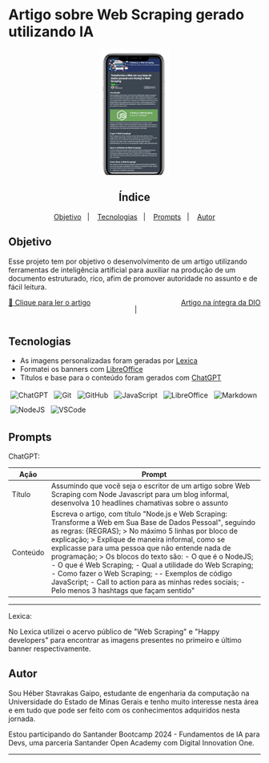 # Artigo sobre Web Scraping gerado utilizando IA

<div aLign="center">
  <img style="height: 250px" src="./assets/Black_and_White_Phone_Mockup_Webinar_Promotion_Instagram_Story-removebg-preview.png" alt="Exemplo da página do artigo no site da DIO exibido na tela de um celular" />
</div>

<h2 aLign="center">Índice</h2>
<p align="center">
  <a href="#objetivo">Objetivo</a>&nbsp;&nbsp;&nbsp;|&nbsp;&nbsp;&nbsp;
  <a href="#tecnologias">Tecnologias</a>&nbsp;&nbsp;&nbsp;|&nbsp;&nbsp;&nbsp;
  <a href="#prompts">Prompts</a>&nbsp;&nbsp;&nbsp;|&nbsp;&nbsp;&nbsp;
  <a href="#Autor">Autor</a>
</p>

## Objetivo

Esse projeto tem por objetivo o desenvolvimento de um artigo utilizando ferramentas de inteligência artificial para auxiliar na produção de um documento estruturado, rico, afim de promover autoridade no assunto e de fácil leitura.

<div style="display: flex; flex-direction: row; justify-content: space-between;">
  <a href="./Artigo_Web-Scraping.md">📰 Clique para ler o artigo</a>
  <p>|</p>
  <a href="https://web.dio.me/articles/transforme-a-web-em-sua-base-de-dados-pessoal-com-nodejs-e-web-scraping?back=%2Farticles&page=1&order=oldest">Artigo na íntegra da DIO</a>
</div>

## Tecnologias

- As imagens personalizadas foram geradas por <a href="https://lexica.art/">Lexica</a>
- Formatei os banners com <a href="https://www.libreoffice.org/discover/libreoffice/">LibreOffice</a>
- Títulos e base para o conteúdo foram gerados com <a href="https://chat.openai.com/">ChatGPT</a>

<div aLign="center" style="display: flex; flex-direction: row; flex-wrap: wrap; gap: 4px">
  <img aLign="center" style="margin: 4px;" alt="ChatGPT" src="https://img.shields.io/badge/ChatGPT-74aa9c?style=for-the-badge&logo=openai&logoColor=white" />
  <img aLign="center" style="margin: 4px;" alt="Git" src="https://img.shields.io/badge/git-%23F05033.svg?style=for-the-badge&logo=git&logoColor=white" />
  <img aLign="center" style="margin: 4px;" alt="GitHub" src="https://img.shields.io/badge/github-%23121011.svg?style=for-the-badge&logo=github&logoColor=white" />
  <img aLign="center" style="margin: 4px;" alt="JavaScript" src="https://img.shields.io/badge/javascript-%23323330.svg?style=for-the-badge&logo=javascript&logoColor=%23F7DF1E" />
  <img aLign="center" style="margin: 4px;" alt="LibreOffice" src="https://img.shields.io/badge/LibreOffice-18A303?style=for-the-badge&logo=LibreOffice&logoColor=white" />
  <img aLign="center" style="margin: 4px;" alt="Markdown" src="https://img.shields.io/badge/markdown-%23000000.svg?style=for-the-badge&logo=markdown&logoColor=white" />
  <img aLign="center" style="margin: 4px;" alt="NodeJS" src="https://img.shields.io/badge/node.js-6DA55F?style=for-the-badge&logo=node.js&logoColor=white" />
  <img aLign="center" style="margin: 4px;" alt="VSCode" src="https://img.shields.io/badge/Visual%20Studio%20Code-0078d7.svg?style=for-the-badge&logo=visual-studio-code&logoColor=white" />
</div>

## Prompts

ChatGPT:

| Ação     | Prompt                                                                                                                                                                                                                                                                                                                                                                                                                                                                                                                                                       |
| -------- | ------------------------------------------------------------------------------------------------------------------------------------------------------------------------------------------------------------------------------------------------------------------------------------------------------------------------------------------------------------------------------------------------------------------------------------------------------------------------------------------------------------------------------------------------------------ |
| Título   | Assumindo que você seja o escritor de um artigo sobre Web Scraping com Node Javascript para um blog informal, desenvolva 10 headlines chamativas sobre o assunto                                                                                                                                                                                                                                                                                                                                                                                             |
| Conteúdo | Escreva o artigo, com título "Node.js e Web Scraping: Transforme a Web em Sua Base de Dados Pessoal", seguindo as regras: {REGRAS}; > No máximo 5 linhas por bloco de explicação; > Explique de maneira informal, como se explicasse para uma pessoa que não entende nada de programação; > Os blocos do texto são: - O que é o NodeJS; - O que é Web Scraping; - Qual a utilidade do Web Scraping; - Como fazer o Web Scraping; -- Exemplos de código JavaScript; - Call to action para as minhas redes sociais; - Pelo menos 3 hashtags que façam sentido" |

---

Lexica:

No Lexica utilizei o acervo público de "Web Scraping" e "Happy developers" para encontrar as imagens presentes no primeiro e último banner respectivamente.

## Autor

Sou Héber Stavrakas Gaipo, estudante de engenharia da computação na Universidade do Estado de Minas Gerais e tenho muito interesse nesta área e em tudo que pode ser feito com os conhecimentos adquiridos nesta jornada.

Estou participando do Santander Bootcamp 2024 - Fundamentos de IA para Devs, uma parceria Santander Open Academy com Digital Innovation One.

---
